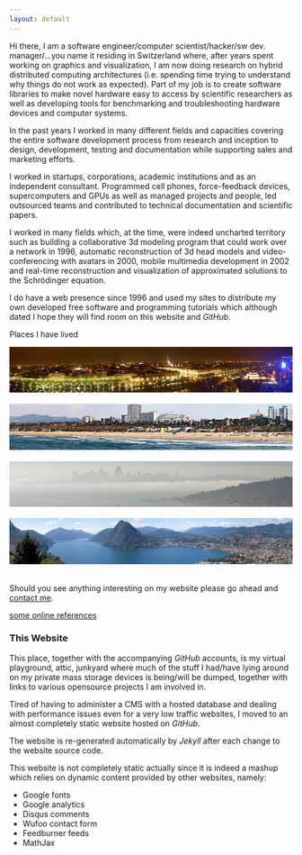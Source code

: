 ```yaml
---
layout: default
---
```


Hi there, I am a software engineer/computer scientist/hacker/sw dev. manager/...you name it residing in Switzerland
where, after years spent working on graphics and visualization, I am now doing research on hybrid distributed
computing architectures (i.e. spending time trying to understand why things do not work as expected).
Part of my job is to create software libraries to make novel hardware easy to access by scientific researchers
as well as developing tools for benchmarking and troubleshooting hardware devices and computer systems.       

In the past years I worked in many different fields and capacities covering the entire software development process
from research and inception to design, development, testing and documentation while supporting sales and
marketing efforts.

I worked in startups, corporations, academic institutions and as an independent consultant. 
Programmed cell phones, force-feedback devices, supercomputers and GPUs as well as managed projects and people,
led outsourced teams and contributed to technical documentation and scientific papers.

I worked in many fields which, at the time, were indeed uncharted territory such as building a collaborative
3d modeling program that could work over a network in 1996, automatic reconstruction of 3d head models 
and video-conferencing with avatars in 2000, mobile multimedia development in 2002 and real-time 
reconstruction and visualization of approximated solutions to the 
Schrödinger equation.

I do have a web presence since 1996 and used my sites to distribute my own developed free software and 
programming tutorials which although dated I hope they will find room on this website and _GitHub_.

Places I have lived

<div style="text-align: right"><img src="torino_night_small.jpg"/></div><br/>

<div style="text-align: right"><img src="santamonica_small.jpg"/></div><br/>

<div style="text-align: right"><img src="sf_small.jpg"/></div><br/>

<div style="text-align: right"><img src="lugano_small.jpg"/></div><br/>

<!--...and regularly travel to the US, mainly to New York City, and less frequently to the Bay Area.

<div style="text-align: right"><img src="ny_small.jpg"/></div><br/>-->

Should you see anything interesting on my website please go ahead and [contact me](/site/contact).

[some online references](http://scholar.google.ch/scholar?q=%22u.+varetto%22&btnG=&hl=en&as_sdt=0%2C5)

### This Website

This place, together with the accompanying _GitHub_ accounts, is my virtual playground, attic, junkyard 
where much of the stuff I had/have lying around on my private mass storage devices is being/will be
dumped, together with links to various opensource projects I am involved in.  

Tired of having to administer a CMS with a hosted database and dealing with performance
issues even for a very low traffic websites, I moved to an almost completely static website
hosted on _GitHub_. 

The website is re-generated automatically by _Jekyll_ after each change to the website source code. 

This website is not completely static actually since it is indeed a mashup which relies on
dynamic content provided by other websites, namely:

* Google fonts
* Google analytics
* Disqus comments
* Wufoo contact form
* Feedburner feeds
* MathJax

